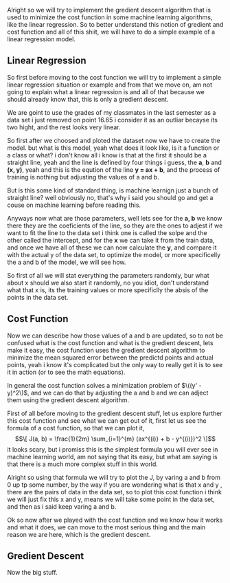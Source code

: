 Alright so we will try to implement the gredient descent algorithm that is used 
to minimize the cost function in some machine learning algorithms, like the linear regression.
So to better understand this notion of gredient and cost function and all of this shiit, 
we will have to do a simple example of a linear regression model.

## Linear Regression
So first before moving to the cost function we will try to implement a simple linear regression situation or example
and from that we move on, am not going to explain what a linear regression is and all of that because we should already know that, 
this is only a gredient descent.

We are goint to use the grades of my classmates in the last semester as a data set i just removed on point 16.65 i consider it as
an outliar becayse its two hight, and the rest looks very linear. 

So first after we choosed and ploted the dataset now we have to create the model. but what is this model, 
yeah what does it look like, is it a function or a class or what? i don't know all i know is that at the first it should be 
a straight line, yeah and the line is defined by four things i guess, the **a**, **b** and **(x, y)**, yeah and this is 
the eqution of the line **y = ax + b**, and the process of training is nothing but adjusting the values of a and b.

But is this some kind of standard thing, is machine learnign just a bunch of straight line? well obviously no, that's why i said you 
should go and get a couse on machine learning before reading this.

Anyways now what are those parameters, well lets see for the **a, b** we know there they are the coeficients of the 
line, so they are the ones to adjest if we want to fit the line to the data set i think one is called the solpe and 
the other called the intercept, and for the **x** we can take it from the train data, and once we have all of these 
we can now calculate the **y**, and compare it with the actual y of the data set, to optimize the model, or more specificelly 
the a and b of the model, we will see how.

So first of all we will stat everything the parameters randomly, bur what about x should we also start it randomly,
no you idiot, don't understand what that x is, its the training values or more specificlly the absis of the points in
the data set.

## Cost Function 
Now we can describe how those values of a and b are updated, so to not be confused what is the cost function and what is the 
gredient descent, lets make it easy, the cost function uses the gredient descent algorithm to minimize the mean squared error 
between the predictd points and actual points, yeah i know it's complicated but the only way to really get it is to see it 
in action (or to see the math equations).

In general the cost function solves a minimization problem of $\((y' - y)^2\)$, and we can do that by adjusting the a and b
and we can adject them using the gredient descent algorithm.

First of all before moving to the gredient descent stuff, let us explore further this cost function and see what we can get out
of it, first let us see the formula of a cost function, so that we can plot it, $$\[ J(a, b) = \frac{1}{2m} \sum_{i=1}^{m} (ax^{(i)} + b - y^{(i)})^2 \]$$
it looks scary, but i promiss this is the simplest formula you will ever see in machine learning world, am not saying that its easy, but what 
am saying is that there is a much more complex stuff in this world.

Alright so using that formula we will try to plot the J, by varing a and b from 0 up tp some number, by the way if you are wondering what
is that x and y , there are the pairs of data in the data set, so to plot this cost function i think we will just fix this x and y, means we 
will take some point in the data set, and then as i said keep varing a and b.

Ok so now after we played with the cost function and we know how it works and what it does, we can move to the most 
serious thing and the main reason we are here, which is the gredient descent.

## Gredient Descent
Now the big stuff.
